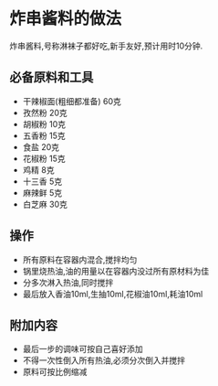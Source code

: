 
# 炸串酱料的做法

炸串酱料,号称淋袜子都好吃,新手友好,预计用时10分钟.

## 必备原料和工具

- 干辣椒面(粗细都准备) 60克
- 孜然粉 20克
- 胡椒粉 10克
- 五香粉 15克
- 食盐 20克
- 花椒粉 15克 
- 鸡精 8克
- 十三香 5克
- 麻辣鲜 5克
- 白芝麻 30克

## 操作

- 所有原料在容器内混合,搅拌均匀
- 锅里烧热油,油的用量以在容器内没过所有原材料为佳
- 分多次淋入热油,同时搅拌
- 最后放入香油10ml,生抽10ml,花椒油10ml,耗油10ml

## 附加内容
- 最后一步的调味可按自己喜好添加
- 不得一次性倒入所有热油,必须分次倒入并搅拌
- 原料可按比例缩减
